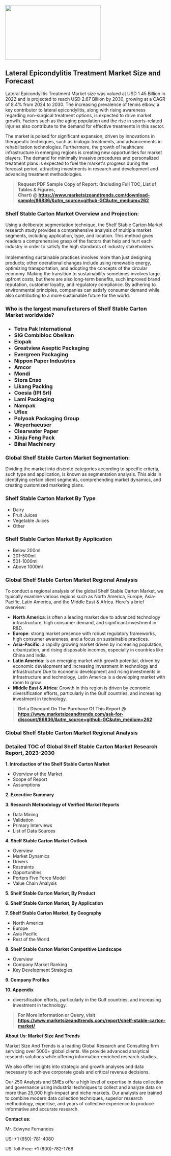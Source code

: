 <p><img class="alignnone size-medium wp-image-20088" src="https://ffe5etoiles.com/wp-content/uploads/2024/12/MST1-300x171.png" alt="" width="300" height="171" /></p><h2>Lateral Epicondylitis Treatment Market Size and Forecast</h2><p>Lateral Epicondylitis Treatment Market size was valued at USD 1.45 Billion in 2022 and is projected to reach USD 2.67 Billion by 2030, growing at a CAGR of 8.4% from 2024 to 2030. The increasing prevalence of tennis elbow, a key contributor to lateral epicondylitis, along with rising awareness regarding non-surgical treatment options, is expected to drive market growth. Factors such as the aging population and the rise in sports-related injuries also contribute to the demand for effective treatments in this sector.</p><p>The market is poised for significant expansion, driven by innovations in therapeutic techniques, such as biologic treatments, and advancements in rehabilitation technologies. Furthermore, the growth of healthcare infrastructure in emerging regions is creating new opportunities for market players. The demand for minimally invasive procedures and personalized treatment plans is expected to fuel the market's progress during the forecast period, attracting investments in research and development and advancing treatment methodologies.</p></p><blockquote id="" class=""><strong>Request PDF Sample Copy of Report: (Including Full TOC, List of Tables &amp; Figures, Chart)&nbsp;@&nbsp;<strong><a href="https://www.marketsizeandtrends.com/download-sample/86836/&utm_source=github-GC&utm_medium=262" target="_blank">https://www.marketsizeandtrends.com/download-sample/86836/&utm_source=github-GC&utm_medium=262</a></strong></strong></blockquote><h3 id="" class="">Shelf Stable Carton Market&nbsp;Overview and Projection:</h3><p id="" class="">Using a deliberate segmentation technique, the Shelf Stable Carton Market research study provides a comprehensive analysis of multiple market segments, including application, type, and location. This method gives readers a comprehensive grasp of the factors that help and hurt each industry in order to satisfy the high standards of industry stakeholders. <br /> <br />Implementing sustainable practices involves more than just designing products; other operational changes include using renewable energy, optimizing transportation, and adopting the concepts of the circular economy. Making the transition to sustainability sometimes involves large upfront costs, but there are also long-term benefits, such improved brand reputation, customer loyalty, and regulatory compliance. By adhering to environmental principles, companies can satisfy consumer demand while also contributing to a more sustainable future for the world.</p><h3 id="" class="">Who is the largest manufacturers of&nbsp;Shelf Stable Carton Market worldwide?</h3><h3 class=""><p><ul><li>Tetra Pak International </li><li> SIG Combibloc Obeikan </li><li> Elopak </li><li> Greatview Aseptic Packaging </li><li> Evergreen Packaging </li><li> Nippon Paper Industries </li><li> Amcor </li><li> Mondi </li><li> Stora Enso </li><li> Likang Packing </li><li> Coesia (IPI Srl) </li><li> Lami Packaging </li><li> Nampak </li><li> Uflex </li><li> Polyoak Packaging Group </li><li> Weyerhaeuser </li><li> Clearwater Paper </li><li> Xinju Feng Pack </li><li> Bihai Machinery</li></ul></p></h3><h3 id="" class="">Global&nbsp;Shelf Stable Carton Market Segmentation:</h3><p id="" class="">Dividing the market into discrete categories according to specific criteria, such type and application, is known as segmentation analysis. This aids in identifying certain client segments, comprehending market dynamics, and creating customized marketing plans.</p><h3 id="" class="">Shelf Stable Carton Market&nbsp;By Type</h3><p><p><ul><li>Dairy </li><li> Fruit Juices </li><li> Vegetable Juices </li><li> Other</p></li></ul></p></p><h3 id="" class="">Shelf Stable Carton Market&nbsp;By Application</h3><p class=""><p><ul><li>Below 200ml </li><li> 201-500ml </li><li> 501-1000ml </li><li> Above 1000ml</li></ul></p></p><h3 id="" class="">Global Shelf Stable Carton Market Regional Analysis</h3><p id="" class="">To conduct a regional analysis of the global Shelf Stable Carton Market, we typically examine various regions such as North America, Europe, Asia-Pacific, Latin America, and the Middle East &amp; Africa. Here's a brief overview:</p><ul><li><strong>North America</strong>: is often a leading market due to advanced technology infrastructure, high consumer demand, and significant investment in R&amp;D.</li><li><strong>Europe</strong>: strong market presence with robust regulatory frameworks, high consumer awareness, and a focus on sustainable practices.</li><li><strong>Asia-Pacific</strong>: a rapidly growing market driven by increasing population, urbanization, and rising disposable incomes, especially in countries like China and India.</li><li><strong>Latin America</strong>: is an emerging market with growth potential, driven by economic development and increasing investment in technology and infrastructure.Due to economic development and rising investments in infrastructure and technology, Latin America is a developing market with room to grow.</li><li><strong>Middle East &amp; Africa</strong>: Growth in this region is driven by economic diversification efforts, particularly in the Gulf countries, and increasing investment in technology.</li></ul><blockquote id="" class=""><strong>Get a Discount On The Purchase Of This Report @ <strong><a href="https://www.marketsizeandtrends.com/ask-for-discount/86836/&utm_source=github-GC&utm_medium=262" target="_blank">https://www.marketsizeandtrends.com/ask-for-discount/86836/&utm_source=github-GC&utm_medium=262</a></strong></strong></blockquote><h3 id="" class="">Global Shelf Stable Carton Market Regional Analysis</h3><h3 id="" class="">Detailed TOC of Global Shelf Stable Carton Market Research Report, 2023-2030</h3><p id="" class=""><strong>1. Introduction of the Shelf Stable Carton Market</strong></p><ul><li>Overview of the Market</li><li>Scope of Report</li><li>Assumptions</li></ul><p id="" class=""><strong>2. Executive Summary</strong></p><p id="" class=""><strong>3. Research Methodology of Verified Market Reports</strong></p><ul><li>Data Mining</li><li>Validation</li><li>Primary Interviews</li><li>List of Data Sources</li></ul><p id="" class=""><strong>4. Shelf Stable Carton Market Outlook</strong></p><ul><li>Overview</li><li>Market Dynamics</li><li>Drivers</li><li>Restraints</li><li>Opportunities</li><li>Porters Five Force Model</li><li>Value Chain Analysis</li></ul><p id="" class=""><strong>5. Shelf Stable Carton Market, By Product</strong></p><p id="" class=""><strong>6. Shelf Stable Carton Market, By Application</strong></p><p id="" class=""><strong>7. Shelf Stable Carton Market, By Geography</strong></p><ul><li>North America</li><li>Europe</li><li>Asia Pacific</li><li>Rest of the World</li></ul><p id="" class=""><strong>8. Shelf Stable Carton Market Competitive Landscape</strong></p><ul><li>Overview</li><li>Company Market Ranking</li><li>Key Development Strategies</li></ul><p id="" class=""><strong>9. Company Profiles</strong></p><p id="" class=""><strong>10. Appendix</strong></p><ul><li>diversification efforts, particularly in the Gulf countries, and increasing investment in technology.</li></ul><blockquote id="" class=""><strong>For More Information or Query, visit <strong><strong><a href="https://www.marketsizeandtrends.com/report/shelf-stable-carton-market/" target="_blank">https://www.marketsizeandtrends.com/report/shelf-stable-carton-market/</a></strong></strong></strong></blockquote><p id="" class=""><strong>About Us: Market Size And Trends</strong></p><p id="" class="">Market Size And Trends is a leading Global Research and Consulting firm servicing over 5000+ global clients. We provide advanced analytical research solutions while offering information-enriched research studies.</p><p id="" class="">We also offer insights into strategic and growth analyses and data necessary to achieve corporate goals and critical revenue decisions.</p><p id="" class="">Our 250 Analysts and SMEs offer a high level of expertise in data collection and governance using industrial techniques to collect and analyze data on more than 25,000 high-impact and niche markets. Our analysts are trained to combine modern data collection techniques, superior research methodology, expertise, and years of collective experience to produce informative and accurate research.</p><p id="" class=""><strong>Contact us:</strong></p><p id="" class="">Mr. Edwyne Fernandes</p><p id="" class="">US: +1 (650)-781-4080</p><p id="" class="">US Toll-Free: +1 (800)-782-1768</p>
